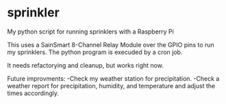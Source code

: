 # sprinkler
My python script for running sprinklers with a Raspberry Pi

This uses a SainSmart 8-Channel Relay Module over the GPIO pins to run my sprinklers. The python program is execuded by a cron job.

It needs refactorying and cleanup, but works right now.

Future improvments:
-Check my weather station for precipitation.
-Check a weather report for precipitation, humidity, and temperature and adjust the times accordingly.
